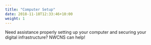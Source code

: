 ```yaml
---
title: "Computer Setup"
date: 2018-11-18T12:33:46+10:00
weight: 1
---
```



Need assistance properly setting up your computer and securing your digital infrastructure? NWCNS can help!
